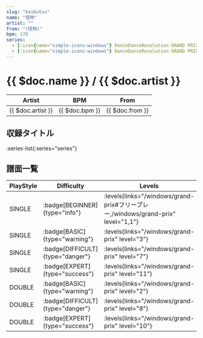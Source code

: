 ```yaml
---
slug: "kaibutsu"
name: "怪物"
artist: ""
from: "(怪物)"
bpm: 170
series:
  - [:icon{name="simple-icons:windows"} DanceDanceRevolution GRAND PRIX (フリープレー)](/windows/grand-prix#フリープレー)
  - [:icon{name="simple-icons:windows"} DanceDanceRevolution GRAND PRIX (グランプリプレー)](/windows/grand-prix)
---
```


# {{ $doc.name }} / {{ $doc.artist }}

|Artist|BPM|From|
|------|---|----|
|{{ $doc.artist }}|{{ $doc.bpm }}|{{ $doc.from }}|

## 収録タイトル

:series-list{:series="series"}

## 譜面一覧

|PlayStyle|Difficulty|Levels|Notes|Movie|
|---------|----------|------|-----|-----|
|SINGLE| :badge[BEGINNER]{type="info"}| :levels{links="/windows/grand-prix#フリープレー,/windows/grand-prix" level="1,1"}|40/6||
|SINGLE| :badge[BASIC]{type="warning"}| :levels{links="/windows/grand-prix" level="3"}|55/4||
|SINGLE| :badge[DIFFICULT]{type="danger"}| :levels{links="/windows/grand-prix" level="7"}|240/2||
|SINGLE| :badge[EXPERT]{type="success"}| :levels{links="/windows/grand-prix" level="11"}|308/18||
|DOUBLE| :badge[BASIC]{type="warning"}| :levels{links="/windows/grand-prix" level="2"}|63/4||
|DOUBLE| :badge[DIFFICULT]{type="danger"}| :levels{links="/windows/grand-prix" level="8"}|233/1||
|DOUBLE| :badge[EXPERT]{type="success"}| :levels{links="/windows/grand-prix" level="10"}|297/24||

